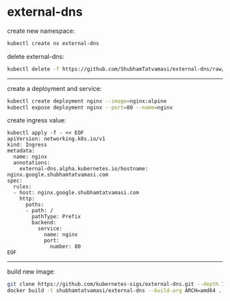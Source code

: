 # external-dns

create new namespace:
```bash
kubectl create ns external-dns
```

delete external-dns:
```bash
kubectl delete -f https://github.com/ShubhamTatvamasi/external-dns/raw/master/externaldns.yaml
```
---

create a deployment and service:
```bash
kubectl create deployment nginx --image=nginx:alpine
kubectl expose deployment nginx --port=80 --name=nginx
```

create ingress value:
```
kubectl apply -f - << EOF
apiVersion: networking.k8s.io/v1
kind: Ingress
metadata:
  name: nginx
  annotations:
    external-dns.alpha.kubernetes.io/hostname: nginx.google.shubhamtatvamasi.com
spec:
  rules:
  - host: nginx.google.shubhamtatvamasi.com
    http:
      paths:
      - path: /
        pathType: Prefix
        backend:
          service:
            name: nginx
            port:
              number: 80
EOF
```
---

build new image:
```bash
git clone https://github.com/kubernetes-sigs/external-dns.git --depth 1
docker build -t shubhamtatvamasi/external-dns --build-arg ARCH=amd64 .
```

